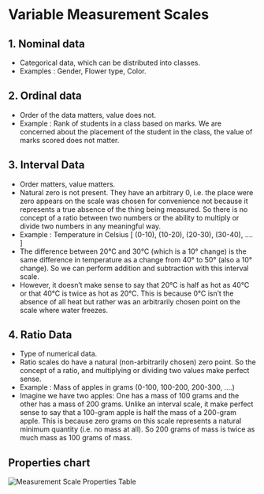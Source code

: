 # Variable Measurement Scales

## 1. Nominal data

- Categorical data, which can be distributed into classes.
- Examples : Gender, Flower type, Color.



## 2. Ordinal data

- Order of the data matters, value does not.
- Example : Rank of students in a class based on marks. We are concerned about the placement of the student in the class, the value of marks scored does not matter.



## 3. Interval Data

- Order matters, value matters.
- Natural zero is not present. They have an arbitrary 0, i.e. the place were zero appears on the scale was chosen for convenience not because it represents a true absence of the thing being measured.  So there is no concept of a ratio between two numbers or the ability to  multiply or divide two numbers in any meaningful way.
- Example : Temperature in Celsius [ (0-10), (10-20), (20-30), (30-40), .... ]
- The difference between 20°C and 30°C (which is a 10° change) is the same difference in temperature as a change from 40° to 50° (also a 10°  change). So we can perform addition and subtraction with this interval  scale.
- However, it doesn’t make sense to say that 20°C is half as hot as 40°C  or that 40°C is twice as hot as 20°C. This is because 0°C isn’t the  absence of all heat but rather was an arbitrarily chosen point on the  scale where water freezes.



## 4. Ratio Data

- Type of numerical data.
- Ratio scales do have a natural (non-arbitrarily chosen) zero point. So  the concept of a ratio, and multiplying or dividing two values make  perfect sense.
- Example : Mass of apples in grams (0-100, 100-200, 200-300, ....)
- Imagine we have two apples: One has a mass of 100 grams and the other  has a mass of 200 grams. Unlike an interval scale, it make perfect sense to say that a 100-gram apple is half the mass of a 200-gram apple. This is because zero grams on this scale represents a natural minimum  quantity (i.e. no mass at all). So 200 grams of mass is twice as much  mass as 100 grams of mass.



## Properties chart

![Measurement Scale Properties Table](MeasurementScaleProperties.PNG)



